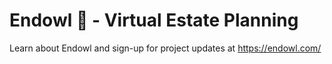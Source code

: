 # Endowl :owl: - Virtual Estate Planning

Learn about Endowl and sign-up for project updates at https://endowl.com/

